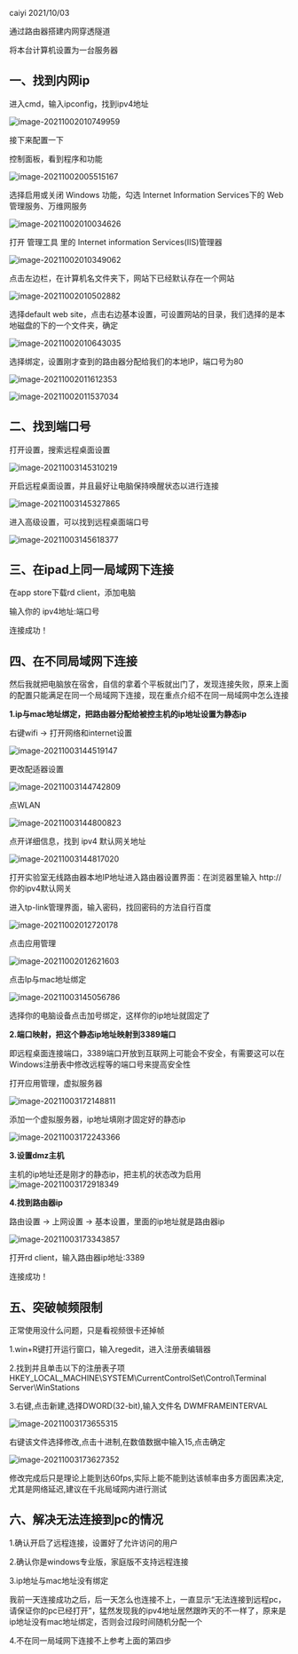 caiyi 2021/10/03

通过路由器搭建内网穿透隧道

将本台计算机设置为一台服务器

## 一、找到内网ip

进入cmd，输入ipconfig，找到ipv4地址

![image-20211002010749959](https://caiyiimg.oss-cn-shanghai.aliyuncs.com/typora/20211002010751.png)

接下来配置一下

控制面板，看到程序和功能

![image-20211002005515167](https://caiyiimg.oss-cn-shanghai.aliyuncs.com/typora/20211002005517.png)

选择启用或关闭 Windows 功能，勾选 Internet Information Services下的 Web管理服务、万维网服务

![image-20211002010034626](https://caiyiimg.oss-cn-shanghai.aliyuncs.com/typora/20211002010036.png)

打开 管理工具 里的 Internet information Services(IIS)管理器

![image-20211002010349062](https://caiyiimg.oss-cn-shanghai.aliyuncs.com/typora/20211002010350.png)

点击左边栏，在计算机名文件夹下，网站下已经默认存在一个网站

![image-20211002010502882](https://caiyiimg.oss-cn-shanghai.aliyuncs.com/typora/20211002010504.png)

选择default web site，点击右边基本设置，可设置网站的目录，我们选择的是本地磁盘的下的一个文件夹，确定

![image-20211002010643035](https://caiyiimg.oss-cn-shanghai.aliyuncs.com/typora/20211002010644.png)

选择绑定，设置刚才查到的路由器分配给我们的本地IP，端口号为80

![image-20211002011612353](https://caiyiimg.oss-cn-shanghai.aliyuncs.com/typora/20211002011613.png)

![image-20211002011537034](https://caiyiimg.oss-cn-shanghai.aliyuncs.com/typora/20211002011538.png)



## 二、找到端口号

打开设置，搜索远程桌面设置

![image-20211003145310219](https://caiyiimg.oss-cn-shanghai.aliyuncs.com/typora/20211003145311.png)

开启远程桌面设置，并且最好让电脑保持唤醒状态以进行连接

![image-20211003145327865](https://caiyiimg.oss-cn-shanghai.aliyuncs.com/typora/20211003145329.png)

进入高级设置，可以找到远程桌面端口号

![image-20211003145618377](https://caiyiimg.oss-cn-shanghai.aliyuncs.com/typora/20211003145619.png)

## 三、在ipad上同一局域网下连接

在app store下载rd client，添加电脑

输入你的 ipv4地址:端口号

连接成功！

## 四、在不同局域网下连接

然后我就把电脑放在宿舍，自信的拿着个平板就出门了，发现连接失败，原来上面的配置只能满足在同一个局域网下连接，现在重点介绍不在同一局域网中怎么连接

**1.ip与mac地址绑定，把路由器分配给被控主机的ip地址设置为静态ip**

右键wifi → 打开网络和internet设置

![image-20211003144519147](https://caiyiimg.oss-cn-shanghai.aliyuncs.com/typora/20211003144521.png)

更改配适器设置

![image-20211003144742809](https://caiyiimg.oss-cn-shanghai.aliyuncs.com/typora/20211003144744.png)

点WLAN

![image-20211003144800823](https://caiyiimg.oss-cn-shanghai.aliyuncs.com/typora/20211003144802.png)

点开详细信息，找到 ipv4 默认网关地址

![image-20211003144817020](https://caiyiimg.oss-cn-shanghai.aliyuncs.com/typora/20211003144818.png)



打开实验室无线路由器本地IP地址进入路由器设置界面：在浏览器里输入 http://你的ipv4默认网关

进入tp-link管理界面，输入密码，找回密码的方法自行百度

![image-20211002012720178](https://caiyiimg.oss-cn-shanghai.aliyuncs.com/typora/20211002012725.png)

点击应用管理

![image-20211002012621603](https://caiyiimg.oss-cn-shanghai.aliyuncs.com/typora/20211002012622.png)

点击Ip与mac地址绑定

![image-20211003145056786](https://caiyiimg.oss-cn-shanghai.aliyuncs.com/typora/20211003145058.png)

选择你的电脑设备点击加号绑定，这样你的ip地址就固定了



**2.端口映射，把这个静态ip地址映射到3389端口**

即远程桌面连接端口，3389端口开放到互联网上可能会不安全，有需要这可以在Windows注册表中修改远程等的端口号来提高安全性

打开应用管理，虚拟服务器

![image-20211003172148811](https://caiyiimg.oss-cn-shanghai.aliyuncs.com/typora/20211003172150.png)

添加一个虚拟服务器，ip地址填刚才固定好的静态ip

![image-20211003172243366](https://caiyiimg.oss-cn-shanghai.aliyuncs.com/typora/20211003172245.png)

**3.设置dmz主机**

主机的ip地址还是刚才的静态ip，把主机的状态改为启用![image-20211003172918349](https://caiyiimg.oss-cn-shanghai.aliyuncs.com/typora/20211003172919.png)

**4.找到路由器ip**

路由设置 → 上网设置 → 基本设置，里面的ip地址就是路由器ip

![image-20211003173343857](https://caiyiimg.oss-cn-shanghai.aliyuncs.com/typora/20211003173345.png)

打开rd client，输入路由器ip地址:3389

连接成功！



## 五、突破帧频限制

正常使用没什么问题，只是看视频很卡还掉帧

1.win+R键打开运行窗口，输入regedit，进入注册表编辑器

2.找到并且单击以下的注册表子项HKEY_LOCAL_MACHINE\SYSTEM\CurrentControlSet\Control\Terminal Server\WinStations

3.右键,点击新建,选择DWORD(32-bit),输入文件名 DWMFRAMEINTERVAL

![image-20211003173655315](https://caiyiimg.oss-cn-shanghai.aliyuncs.com/typora/20211003173656.png)

右键该文件选择修改,点击十进制,在数值数据中输入15,点击确定

![image-20211003173627352](https://caiyiimg.oss-cn-shanghai.aliyuncs.com/typora/20211003173628.png)

修改完成后只是理论上能到达60fps,实际上能不能到达该帧率由多方面因素决定,尤其是网络延迟,建议在千兆局域网内进行测试

## 六、解决无法连接到pc的情况

1.确认开启了远程连接，设置好了允许访问的用户

2.确认你是windows专业版，家庭版不支持远程连接

3.ip地址与mac地址没有绑定

我前一天连接成功之后，后一天怎么也连接不上，一直显示“无法连接到远程pc，请保证你的pc已经打开”，猛然发现我的ipv4地址居然跟昨天的不一样了，原来是ip地址没有mac地址绑定，否则会过段时间随机分配一个

4.不在同一局域网下连接不上参考上面的第四步

